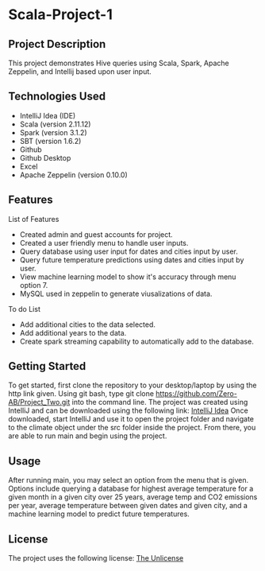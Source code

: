 # Scala-Project-1

## Project Description

This project demonstrates Hive queries using Scala, Spark, Apache Zeppelin, and Intellij based upon user input.

## Technologies Used

* IntelliJ Idea (IDE)
* Scala (version 2.11.12)
* Spark (version 3.1.2)
* SBT (version 1.6.2)
* Github
* Github Desktop
* Excel
* Apache Zeppelin (version 0.10.0)

## Features
List of Features
* Created admin and guest accounts for project.
* Created a user friendly menu to handle user inputs.
* Query database using user input for dates and cities input by user. 
* Query future temperature predictions using dates and cities input by user.
* View machine learning model to show it's accuracy through menu option 7.
* MySQL used in zeppelin to generate viusalizations of data.

To do List
* Add additional cities to the data selected.
* Add additional years to the data.
* Create spark streaming capability to automatically add to the database.

## Getting Started

To get started, first clone the repository to your desktop/laptop by using the http link given. Using git bash, type git clone https://github.com/Zero-AB/Project_Two.git into the command line. The project was created using IntelliJ and can be downloaded using the following link: [IntelliJ Idea](https://www.jetbrains.com/idea/download/#section=windows) Once downloaded, start IntelliJ and use it to open the project folder and navigate to the climate object under the src folder inside the project. From there, you are able to run main and begin using the project. 

## Usage

After running main, you may select an option from the menu that is given. Options include querying a database for highest average temperature for a given month in a given city over 25 years, average temp and CO2 emissions per year, average temperature between given dates and given city, and a machine learning model to predict future temperatures. 

## License
The project uses the following license: [The Unlicense](https://unlicense.org/)
